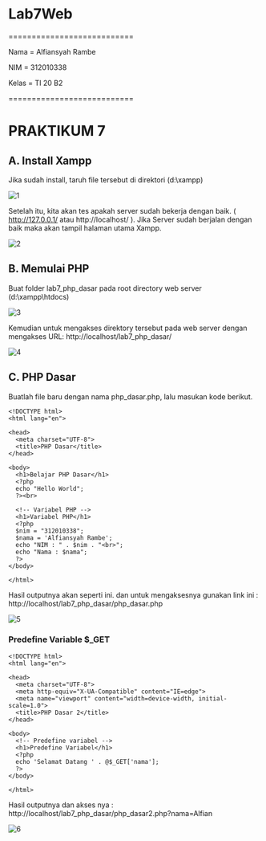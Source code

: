 # Lab7Web
===========================

Nama    = Alfiansyah Rambe

NIM     = 312010338

Kelas   = TI 20 B2

===========================

# PRAKTIKUM 7
## A. Install Xampp
Jika sudah install, taruh file tersebut di direktori (d:\xampp)

![1](https://user-images.githubusercontent.com/101393632/168827786-f9c9bcc5-29b0-44e6-bd97-aeeae59bc9d6.jpg)

Setelah itu, kita akan tes apakah server sudah bekerja dengan baik. ( http://127.0.0.1/ atau http://localhost/ ). Jika Server sudah berjalan dengan baik maka akan tampil halaman utama Xampp.

![2](https://user-images.githubusercontent.com/101393632/168828698-98ae5b3a-0f0e-434d-a6c6-f4716aca3d41.jpg)

## B. Memulai PHP
Buat folder lab7_php_dasar pada root directory web server (d:\xampp\htdocs)

![3](https://user-images.githubusercontent.com/101393632/168836053-d221ed58-3e8f-4e34-96f6-d49f0e480b92.jpg)

Kemudian untuk mengakses direktory tersebut pada web server dengan mengakses URL: 
http://localhost/lab7_php_dasar/

![4](https://user-images.githubusercontent.com/101393632/168836972-3864c357-48b2-4863-9a53-4a1028f23884.jpg)

## C. PHP Dasar
Buatlah file baru dengan nama php_dasar.php, lalu masukan kode berikut.

```
<!DOCTYPE html>
<html lang="en">

<head>
  <meta charset="UTF-8">
  <title>PHP Dasar</title>
</head>

<body>
  <h1>Belajar PHP Dasar</h1>
  <?php
  echo "Hello World";
  ?><br>

  <!-- Variabel PHP -->
  <h1>Variabel PHP</h1>
  <?php
  $nim = "312010338";
  $nama = 'Alfiansyah Rambe';
  echo "NIM : " . $nim . "<br>";
  echo "Nama : $nama";
  ?>
</body>

</html>
```
Hasil outputnya akan seperti ini. dan untuk mengaksesnya gunakan link ini : http://localhost/lab7_php_dasar/php_dasar.php

![5](https://user-images.githubusercontent.com/101393632/168843720-ba242bce-c940-437e-a7e5-fff837995e70.jpg)

### Predefine Variable $_GET
```
<!DOCTYPE html>
<html lang="en">

<head>
  <meta charset="UTF-8">
  <meta http-equiv="X-UA-Compatible" content="IE=edge">
  <meta name="viewport" content="width=device-width, initial-scale=1.0">
  <title>PHP Dasar 2</title>
</head>

<body>
  <!-- Predefine variabel -->
  <h1>Predefine Variabel</h1>
  <?php
  echo 'Selamat Datang ' . @$_GET['nama'];
  ?>
</body>

</html>
```
Hasil outputnya dan akses nya : http://localhost/lab7_php_dasar/php_dasar2.php?nama=Alfian

![6](https://user-images.githubusercontent.com/101393632/168846274-cd7be1f4-cb40-488c-9a3a-869a70524c40.jpg)

